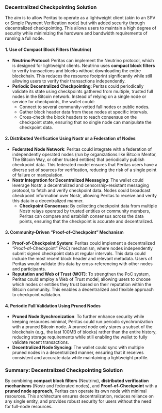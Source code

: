 ### Decentralized Checkpointing Solution

The aim is to allow Peritas to operate as a lightweight client (akin to an SPV or Simple Payment Verification node) but with added security through decentralized checkpointing. This allows users to maintain a high degree of security while minimizing the hardware and bandwidth requirements of running a full node.

#### **1. Use of Compact Block Filters (Neutrino)**

- **Neutrino Protocol**: Peritas can implement the Neutrino protocol, which is designed for lightweight clients. Neutrino uses **compact block filters** to verify transactions and blocks without downloading the entire blockchain. This reduces the resource footprint significantly while still allowing users to verify their transactions independently.
- **Periodic Decentralized Checkpointing**: Peritas could periodically validate its state using checkpoints gathered from multiple, trusted full nodes in the Bitcoin network. Instead of relying on a single node or service for checkpoints, the wallet could:
    - Connect to several community-vetted full nodes or public nodes.
    - Gather block header data from these nodes at specific intervals.
    - Cross-check the block headers to reach consensus on the checkpoint state, ensuring that no single node can manipulate the checkpoint data.

#### **2. Distributed Verification Using Nostr or a Federation of Nodes**

- **Federated Node Network**: Peritas could integrate with a federation of independently operated nodes (run by organizations like Bitcoin Mentor, The Bitcoin Way, or other trusted entities) that periodically publish checkpoint data. This federated model ensures that Peritas users have a diverse set of sources for verification, reducing the risk of a single point of failure or manipulation.
- **Nostr Integration for Decentralized Messaging**: The wallet could leverage Nostr, a decentralized and censorship-resistant messaging protocol, to fetch and verify checkpoint data. Nodes could broadcast checkpoint information over Nostr, allowing Peritas to receive and verify this data in a decentralized manner.
    - **Checkpoint Consensus**: By collecting checkpoint data from multiple Nostr relays operated by trusted entities or community members, Peritas can compare and establish consensus across the data points, ensuring that the checkpoint is accurate and decentralized.

#### **3. Community-Driven “Proof-of-Checkpoint” Mechanism**

- **Proof-of-Checkpoint System**: Peritas could implement a decentralized “Proof-of-Checkpoint” (PoC) mechanism, where nodes independently submit signed checkpoint data at regular intervals. This data could include the most recent block header and relevant metadata. Users of Peritas would validate this data by cross-referencing with other nodes and participants.
- **Reputation and Web of Trust (WOT)**: To strengthen the PoC system, Peritas could employ a Web of Trust model, allowing users to choose which nodes or entities they trust based on their reputation within the Bitcoin community. This enables a decentralized and flexible approach to checkpoint validation.

#### **4. Periodic Full Validation Using Pruned Nodes**

- **Pruned Node Synchronization**: To further enhance security while keeping resources minimal, Peritas could run periodic synchronization with a pruned Bitcoin node. A pruned node only stores a subset of the blockchain (e.g., the last 100MB of blocks) rather than the entire history, reducing storage requirements while still enabling the wallet to fully validate recent transactions.
- **Decentralized Node Syncing**: The wallet could sync with multiple pruned nodes in a decentralized manner, ensuring that it receives consistent and accurate data while maintaining a lightweight profile.

### Summary: Decentralized Checkpointing Solution

By combining **compact block filters** (Neutrino), **distributed verification mechanisms** (Nostr and federated nodes), and **Proof-of-Checkpoint** with a **pruned node approach**, Peritas can operate its own node with minimal resources. This architecture ensures decentralization, reduces reliance on any single entity, and provides robust security for users without the need for full-node resources.
